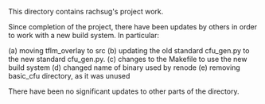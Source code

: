 This directory contains rachsug's project work.

Since completion of the project, there have been updates by others in order to work with a new build system. In particular:

(a) moving tflm_overlay to src
(b) updating the old standard cfu_gen.py to the new standard cfu_gen.py.
(c) changes to the Makefile to use the new build system
(d) changed name of binary used by renode
(e) removing basic_cfu directory, as it was unused

There have been no significant updates to other parts of the directory.
